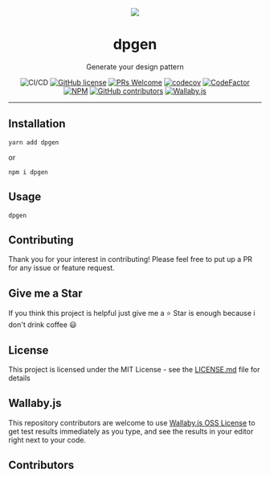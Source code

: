 <div align="center">
	<p align="center">
		<img src="./images/cover.png"/>
	</p>
	<h1 align="center">dpgen</h1>
	<p align="center">Generate your design pattern</p>

![CI/CD](https://github.com/moh3n9595/dpgen/workflows/Continuous%20Integration/badge.svg)
[![GitHub license](https://img.shields.io/badge/license-MIT-blue.svg)](https://github.com/moh3n9595/dpgen/blob/master/LICENSE)
[![PRs Welcome](https://img.shields.io/badge/PRs-welcome-orange.svg)](https://github.com/moh3n9595/dpgen/compare)
[![codecov](https://codecov.io/gh/moh3n9595/dpgen/branch/master/graph/badge.svg)](https://codecov.io/gh/moh3n9595/dpgen) [![CodeFactor](https://www.codefactor.io/repository/github/moh3n9595/dpgen/badge)](https://www.codefactor.io/repository/github/moh3n9595/dpgen)
[![NPM](https://img.shields.io/npm/v/dpgen.svg)](https://www.npmjs.com/package/dpgen)
[![GitHub contributors](https://img.shields.io/github/contributors/moh3n9595/dpgen.svg)](https://GitHub.com/moh3n9595/dpgen/contributors/)
[![Wallaby.js](https://img.shields.io/badge/wallaby.js-powered-blue.svg?style=flat&logo=github)](https://wallabyjs.com/oss/)

</div>
<hr />

## Installation
```
yarn add dpgen
```
or
```
npm i dpgen
```

## Usage

```
dpgen
```


## Contributing

Thank you for your interest in contributing! Please feel free to put up a PR for any issue or feature request.

## Give me a Star

If you think this project is helpful just give me a ⭐️ Star is enough because i don't drink coffee 😃

## License

This project is licensed under the MIT License - see the [LICENSE.md](https://github.com/moh3n9595/dpgen/blob/master/LICENSE) file for details

## Wallaby.js

This repository contributors are welcome to use
[Wallaby.js OSS License](https://wallabyjs.com/oss/) to get
test results immediately as you type, and see the results in
your editor right next to your code.

## Contributors

<!-- readme: contributors -start -->
<!-- readme: contributors -end -->

